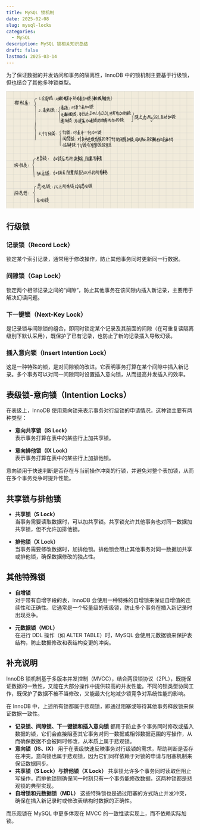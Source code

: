 ```yaml
---
title: MySQL 锁机制
date: 2025-02-08
slug: mysql-locks
categories:
  - MySQL
description: MySQL 锁相关知识总结
draft: false
lastmod: 2025-03-14
---
```

为了保证数据的并发访问和事务的隔离性，InnoDB 中的锁机制主要基于行级锁，但也结合了其他多种锁类型。

![MySQL锁](MySQL锁.jpg)

## 行级锁

### 记录锁（Record Lock）

锁定某个索引记录，通常用于修改操作，防止其他事务同时更新同一行数据。

### 间隙锁（Gap Lock）
锁定两个相邻记录之间的“间隙”，防止其他事务在该间隙内插入新记录，主要用于解决幻读问题。

### 下一键锁（Next-Key Lock）

是记录锁与间隙锁的组合，即同时锁定某个记录及其前面的间隙（在可重复读隔离级别下默认采用），既保护了已有记录，也防止了新的记录插入导致幻读。

### 插入意向锁（Insert Intention Lock）

这是一种特殊的锁，是对间隙锁的改进。它表明事务打算在某个间隙中插入新记录。多个事务可以对同一间隙同时设置插入意向锁，从而提高并发插入的效率。

## 表级锁-意向锁（Intention Locks）

在表级上，InnoDB 使用意向锁来表示事务对行级锁的申请情况，这种锁主要有两种类型：

- **意向共享锁（IS Lock）**  
    表示事务打算在表中的某些行上加共享锁。
    
- **意向排他锁（IX Lock）**  
    表示事务打算在表中的某些行上加排他锁。
    

意向锁用于快速判断是否存在与当前操作冲突的行锁，并避免对整个表加锁，从而在多个事务竞争时提升性能。

## 共享锁与排他锁

- **共享锁（S Lock）**  
    当事务需要读取数据时，可以加共享锁。共享锁允许其他事务也对同一数据加共享锁，但不允许加排他锁。
    
- **排他锁（X Lock）**  
    当事务需要修改数据时，加排他锁。排他锁会阻止其他事务对同一数据加共享或排他锁，确保数据修改的独占性。
    

## 其他特殊锁

- **自增锁**  
    对于带有自增字段的表，InnoDB 会使用一种特殊的自增锁来保证自增值的连续性和正确性。它通常是一个轻量级的表级锁，防止多个事务在插入新记录时出现竞争。
    
- **元数据锁（MDL）**  
    在进行 DDL 操作（如 ALTER TABLE）时，MySQL 会使用元数据锁来保护表结构，防止数据修改和表结构变更的冲突。
    

## 补充说明

InnoDB 锁机制基于多版本并发控制（MVCC），结合两段锁协议（2PL），既能保证数据的一致性，又能在大部分操作中提供较高的并发性能。不同的锁类型协同工作，既保护了数据不被不当修改，又能最大化地减少锁竞争对系统性能的影响。

在 InnoDB 中，上述所有锁都属于悲观锁，即通过阻塞或等待其他事务释放锁来保证数据一致性。

- **记录锁、间隙锁、下一键锁和插入意向锁**
  都用于防止多个事务同时修改或插入数据的锁，它们会直接阻塞其它事务对同一数据或相邻数据范围的写操作，从而确保数据不会被同时修改，从本质上属于悲观锁。
- **意向锁（IS、IX）**
  用于在表级快速反映事务对行级锁的需求，帮助判断是否存在冲突。意向锁也属于悲观锁，因为它们同样依赖于对锁的申请与阻塞机制来保证数据同步。
- **共享锁（S Lock）与排他锁（X Lock）**
  共享锁允许多个事务同时读取但阻止写操作，而排他锁则确保同一时刻只有一个事务能修改数据，这两种锁都是悲观锁的典型实现。
- **自增锁和元数据锁（MDL）**
  这些特殊锁也是通过阻塞的方式防止并发冲突，确保在插入新记录时或修改表结构时数据的正确性。

而乐观锁在 MySQL 中更多体现在 MVCC 的一致性读实现上，而不依赖实际加锁。